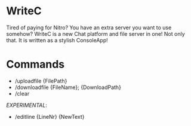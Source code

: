 # WriteC
Tired of paying for Nitro? You have an extra server you want to use somehow? WriteC is a new Chat platform and file server in one! Not only that. It is written as a stylish ConsoleApp!

# Commands
- /uploadfile {FilePath}
- /downloadfile {FileName}; {DownloadPath}
- /clear

*EXPERIMENTAL*:
- /editline {LineNr} {NewText}
